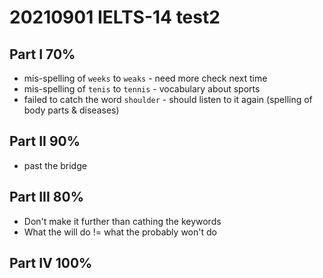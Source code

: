 

# 20210901 IELTS-14 test2

## Part I 70%

* mis-spelling of `weeks` to `weaks` - need more check next time
* mis-spelling of `tenis` to `tennis` - vocabulary about sports
* failed to catch the word `shoulder` - should listen to it again (spelling of body parts & diseases)

## Part II 90%

* past the bridge

## Part III 80%

* Don't make it further than cathing the keywords
* What the will do != what the probably won't do

## Part IV 100%






